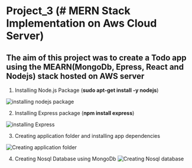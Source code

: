 # Project_3 (# MERN Stack Implementation on Aws Cloud Server)

## The aim of this project was to create a Todo app using the MEARN(MongoDb, Epress, React and Nodejs) stack hosted on AWS server


1. Installing Node.js Package (**sudo apt-get install -y nodejs**)

![installing nodejs package](https://user-images.githubusercontent.com/101065505/197886175-672abcf1-d1b5-4bd5-a2ac-2703b2fdb92a.png)
   
2. Installing Express package (**npm install express**) 

![installing Express](https://user-images.githubusercontent.com/101065505/197888618-ae4a2cd2-f044-4b29-8a0c-8ccf69e45a1d.png)

3. Creating application folder and installing app dependencies

![Creating application folder](https://user-images.githubusercontent.com/101065505/197890021-09ce8c1f-823a-470c-a6fa-7bac3fe4d948.png)

4. Creating Nosql Database using MongoDb
![Creating Nosql database](https://user-images.githubusercontent.com/101065505/197890827-311b7030-9b5c-4418-ba4b-2e35bd755cc2.png)
